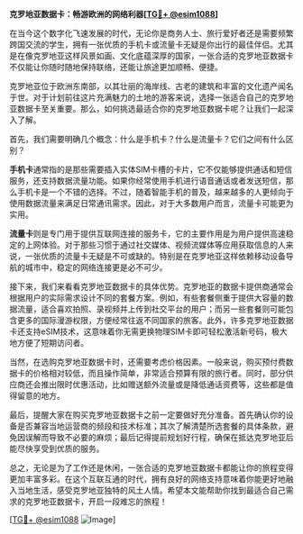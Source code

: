 **克罗地亚数据卡：畅游欧洲的网络利器[[TG💪+ @esim1088](https://t.me/s/esim1088)]**

在当今这个数字化飞速发展的时代，无论你是商务人士、旅行爱好者还是需要频繁跨国交流的学生，拥有一张优质的手机卡或流量卡无疑是你出行的最佳伴侣。尤其是在像克罗地亚这样风景如画、文化底蕴深厚的国家，一张合适的克罗地亚数据卡不仅能让你随时随地保持联络，还能让旅途更加顺畅、便捷。

克罗地亚位于欧洲东南部，以其壮丽的海岸线、古老的建筑和丰富的文化遗产闻名于世。对于计划前往这片充满魅力的土地的游客来说，选择一张适合自己的克罗地亚数据卡至关重要。那么，如何挑选最适合你的克罗地亚数据卡呢？让我们一起深入了解。

首先，我们需要明确几个概念：什么是手机卡？什么是流量卡？它们之间有什么区别？

**手机卡**通常指的是那些需要插入实体SIM卡槽的卡片，它不仅能够提供通话和短信服务，还支持数据流量功能。如果你经常使用手机进行语音通话或者发送短信，那么手机卡是一个不错的选择。不过，随着智能手机的普及，越来越多的人更倾向于使用数据流量来满足日常通讯需求。因此，对于大多数用户而言，流量卡可能更为实用。

**流量卡**则是专门用于提供互联网连接的服务卡，它的主要作用是为用户提供高速稳定的上网体验。对于那些习惯于通过社交媒体、视频流媒体等应用获取信息的人来说，一张优质的流量卡无疑是不可或缺的。特别是在克罗地亚这样依赖移动设备导航的城市中，稳定的网络连接更是必不可少。

接下来，我们来看看克罗地亚数据卡的具体优势。克罗地亚的数据卡提供商通常会根据用户的实际需求设计不同的套餐方案。例如，有些套餐侧重于提供大容量的数据流量，适合喜欢拍照、录视频并上传到社交平台的用户；而另一些套餐则可能包含更多的国际漫游权限，方便经常往返不同国家的旅客。此外，许多克罗地亚数据卡还支持eSIM技术，这意味着你无需更换物理SIM卡即可轻松激活新号码，极大地方便了短期访问者。

当然，在选购克罗地亚数据卡时，还需要考虑价格因素。一般来说，购买预付费数据卡的价格相对较低，而且操作简单，非常适合预算有限的旅行者。同时，部分供应商还会推出限时优惠活动，比如赠送额外流量或是降低通话资费等，这些都是值得留意的地方。

最后，提醒大家在购买克罗地亚数据卡之前一定要做好充分准备。首先确认你的设备是否兼容当地运营商的频段和技术标准；其次了解清楚所选套餐的具体条款，避免因误解而导致不必要的麻烦；最后记得提前规划好行程，确保在抵达克罗地亚后能尽快享受到优质的服务。

总之，无论是为了工作还是休闲，一张合适的克罗地亚数据卡都能让你的旅程变得更加丰富多彩。在这个互联互通的时代，拥有良好的网络支持意味着你能更好地融入当地生活，感受克罗地亚独特的风土人情。希望本文能帮助你找到最适合自己需求的克罗地亚数据卡，开启一段难忘的旅程！

[[TG💪+ @esim1088](https://t.me/s/esim1088) ![Image](https://i.postimg.cc/4NQfJmqS/Snipaste-2025-05-13-00-14-12.png)]